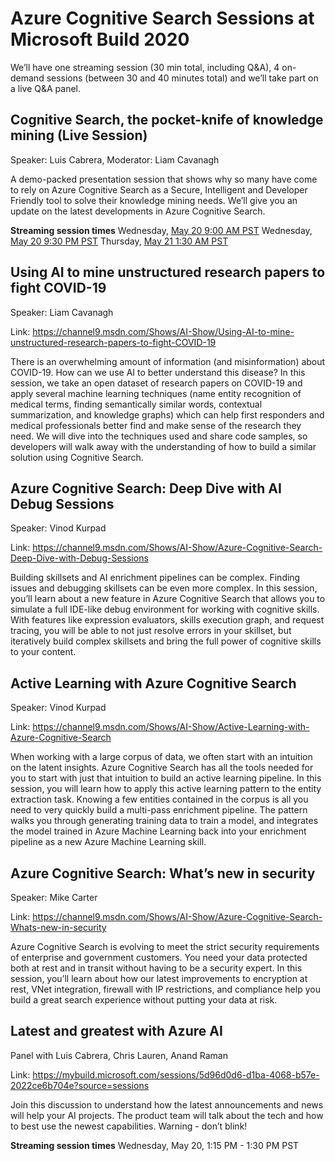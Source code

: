 # Azure Cognitive Search Sessions at Microsoft Build 2020

We’ll have one streaming session (30 min total, including Q&A),  4 on-demand sessions (between 30 and 40 minutes total) and we’ll take part on a live Q&A panel.

## Cognitive Search, the pocket-knife of knowledge mining (Live Session)
Speaker: Luis Cabrera, Moderator: Liam Cavanagh

A demo-packed presentation session that shows why so many have come to rely on Azure Cognitive Search as a Secure, Intelligent and Developer Friendly tool to solve their knowledge mining needs. We’ll give you an update on the latest developments in Azure Cognitive Search. 

**Streaming session times**
Wednesday, [May 20 9:00 AM PST](https://mybuild.microsoft.com/sessions/e35f1659-e98c-4824-ba9a-422fcfcf04c6?source=sessions)
Wednesday, [May 20 9:30 PM PST](https://mybuild.microsoft.com/sessions/391f3d09-50b4-476a-9acf-4fd2d4927a9e?source=sessions)
Thursday, [May 21 1:30 AM PST](https://mybuild.microsoft.com/sessions/e633a83d-174b-439c-8003-b48c4b347b3d?source=sessions)

## Using AI to mine unstructured research papers to fight COVID-19 
Speaker: Liam Cavanagh

Link: https://channel9.msdn.com/Shows/AI-Show/Using-AI-to-mine-unstructured-research-papers-to-fight-COVID-19

There is an overwhelming amount of information (and misinformation) about COVID-19.  How can we use AI to better understand this disease?  In this session, we take an open dataset of research papers on COVID-19 and apply several machine learning techniques (name entity recognition of medical terms, finding semantically similar words, contextual summarization, and knowledge graphs) which can help first responders and medical professionals better find and make sense of the research they need.  We will dive into the techniques used and share code samples, so developers will walk away with the understanding of how to build a similar solution using Cognitive Search. 
 
## Azure Cognitive Search: Deep Dive with AI Debug Sessions 
Speaker: Vinod Kurpad

Link: https://channel9.msdn.com/Shows/AI-Show/Azure-Cognitive-Search-Deep-Dive-with-Debug-Sessions

Building skillsets and AI enrichment pipelines can be complex. Finding issues and debugging skillsets can be even more complex. In this session, you’ll learn about a new feature in Azure Cognitive Search that allows you to simulate a full IDE-like debug environment for working with cognitive skills. With features like expression evaluators, skills execution graph, and request tracing, you will be able to not just resolve errors in your skillset, but iteratively build complex skillsets and bring the full power of cognitive skills to your content.
 
## Active Learning with Azure Cognitive Search 
Speaker: Vinod Kurpad

Link: https://channel9.msdn.com/Shows/AI-Show/Active-Learning-with-Azure-Cognitive-Search

When working with a large corpus of data, we often start with an intuition on the latent insights. Azure Cognitive Search has all the tools needed for you to start with just that intuition to build an active learning pipeline. In this session, you will learn how to apply this active learning pattern to the entity extraction task. Knowing a few entities contained in the corpus is all you need to very quickly build a multi-pass enrichment pipeline. The pattern walks you through generating training data to train a model, and integrates the model trained in Azure Machine Learning back into your enrichment pipeline as a new Azure Machine Learning skill.
 
## Azure Cognitive Search: What’s new in security 

Speaker: Mike Carter

Link: https://channel9.msdn.com/Shows/AI-Show/Azure-Cognitive-Search-Whats-new-in-security

Azure Cognitive Search is evolving to meet the strict security requirements of enterprise and government customers. You need your data protected both at rest and in transit without having to be a security expert. In this session, you’ll learn about how our latest improvements to encryption at rest, VNet integration, firewall with IP restrictions, and compliance help you build a great search experience without putting your data at risk.
 
## Latest and greatest with Azure AI 

Panel with Luis Cabrera, Chris Lauren, Anand Raman

Link: https://mybuild.microsoft.com/sessions/5d96d0d6-d1ba-4068-b57e-2022ce6b704e?source=sessions

Join this discussion to understand how the latest announcements and news will help your AI projects. The product team will talk about the tech and how to best use the newest capabilities. Warning - don’t blink!

**Streaming session times**
Wednesday, May 20, 1:15 PM - 1:30 PM PST

